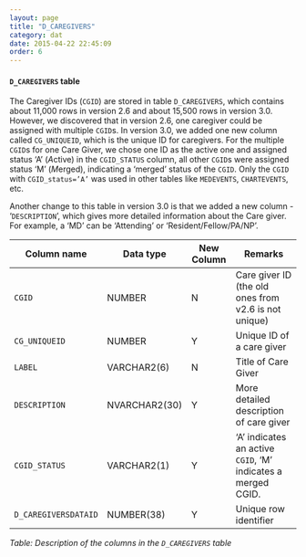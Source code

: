 ```yaml
---
layout: page
title: "D_CAREGIVERS"
category: dat
date: 2015-04-22 22:45:09
order: 6
---
```


#### ```D_CAREGIVERS``` table

The Caregiver IDs (```CGID```) are stored in table ```D_CAREGIVERS```, which
contains about 11,000 rows in version 2.6 and about 15,500 rows in
version 3.0. However, we discovered that in version 2.6, one caregiver
could be assigned with multiple ```CGID```s. In version 3.0, we added one new
column called ```CG_UNIQUEID```, which is the unique ID for caregivers. For
the multiple ```CGID```s for one Care Giver, we chose one ID as the active one
and assigned status ‘A’ (*A*ctive) in the ```CGID_STATUS``` column, all other
```CGID```s were assigned status ‘M’ (*M*erged), indicating a ‘merged’ status
of the ```CGID```. Only the ```CGID``` with ```CGID_status=’A’``` was used in other tables like ```MEDEVENTS```, ```CHARTEVENTS```, etc.

Another change to this table in version 3.0 is that we added a new
column - ‘```DESCRIPTION```’, which gives more detailed information about the
Care giver. For example, a ‘MD’ can be ‘Attending’ or ‘Resident/Fellow/PA/NP’.

Column name | Data type | New Column | Remarks
--- | --- | --- | ---
```CGID```| NUMBER| N | Care giver ID (the old ones from v2.6 is not unique)
```CG_UNIQUEID``` | NUMBER | Y | Unique ID of a care giver
```LABEL``` | VARCHAR2(6) | N | Title of Care Giver
```DESCRIPTION``` | NVARCHAR2(30) | Y | More detailed description of care giver
```CGID_STATUS``` | VARCHAR2(1) | Y | ‘A’ indicates an active ```CGID```, ‘M’ indicates a merged CGID.
```D_CAREGIVERSDATAID``` | NUMBER(38) | Y | Unique row identifier

*Table: Description of the columns in the ```D_CAREGIVERS``` table*


